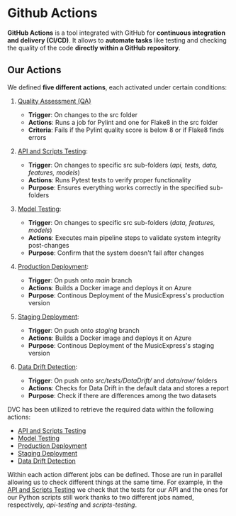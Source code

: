 # Github Actions

**GitHub Actions** is a tool integrated with GitHub for **continuous integration and delivery (CI/CD)**.
It allows to **automate tasks** like testing and checking the quality of the code **directly within a GitHub repository**.

## Our Actions

We defined **five different actions**, each activated under certain conditions:

1. [Quality Assessment (QA)](QA.yml)

   - **Trigger**: On changes to the src folder
   - **Actions**: Runs a job for Pylint and one for Flake8 in the src folder
   - **Criteria**: Fails if the Pylint quality score is below 8 or if Flake8 finds errors

2. [API and Scripts Testing](test_scripts_api.yml):

   - **Trigger**: On changes to specific src sub-folders (_api, tests, data, features, models_)
   - **Actions**: Runs Pytest tests to verify proper functionality
   - **Purpose**: Ensures everything works correctly in the specified sub-folders

3. [Model Testing](Model_testing.yml):

   - **Trigger**: On changes to specific src sub-folders (_data, features, models_)
   - **Actions**: Executes main pipeline steps to validate system integrity post-changes
   - **Purpose**: Confirm that the system doesn't fail after changes

4. [Production Deployment](azure_deploy_main.yml):

   - **Trigger**: On push onto _main_ branch
   - **Actions**: Builds a Docker image and deploys it on Azure
   - **Purpose**: Continous Deployment of the MusicExpress's production version

5. [Staging Deployment](azure_deploy_staging.yml):

   - **Trigger**: On push onto _staging_ branch
   - **Actions**: Builds a Docker image and deploys it on Azure
   - **Purpose**: Continous Deployment of the MusicExpress's staging version

6. [Data Drift Detection](datadrift_scan.yml):
   - **Trigger**: On push onto _src/tests/DataDrift/_ and _data/raw/_ folders
   - **Actions**: Checks for Data Drift in the default data and stores a report
   - **Purpose**: Check if there are differences among the two datasets

DVC has been utilized to retrieve the required data within the following actions:

- [API and Scripts Testing](test_scripts_api.yml)
- [Model Testing](Model_testing.yml)
- [Production Deployment](azure_deploy_main.yml)
- [Staging Deployment](azure_deploy_staging.yml)
- [Data Drift Detection](datadrift_scan.yml)

Within each action different jobs can be defined. Those are run in parallel allowing us to check different things at the same time. For example, in the [API and Scripts Testing](test_scripts_api.yml) we check that the tests for our API and the ones for our Python scripts still work thanks to two different jobs named, respectively, _api-testing_ and _scripts-testing_.
